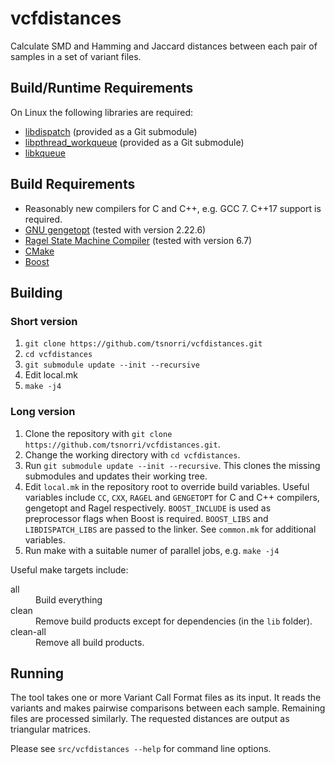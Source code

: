 # vcfdistances

Calculate SMD and Hamming and Jaccard distances between each pair of samples in a set of variant files.

## Build/Runtime Requirements

On Linux the following libraries are required:

- [libdispatch](http://nickhutchinson.me/libdispatch/) (provided as a Git submodule)
- [libpthread_workqueue](https://github.com/mheily/libpwq) (provided as a Git submodule)
- [libkqueue](https://github.com/mheily/libkqueue)

## Build Requirements

- Reasonably new compilers for C and C++, e.g. GCC 7. C++17 support is required.
- [GNU gengetopt](https://www.gnu.org/software/gengetopt/gengetopt.html) (tested with version 2.22.6)
- [Ragel State Machine Compiler](http://www.colm.net/open-source/ragel/) (tested with version 6.7)
- [CMake](http://cmake.org)
- [Boost](http://www.boost.org)

## Building

### Short version

1. `git clone https://github.com/tsnorri/vcfdistances.git`
2. `cd vcfdistances`
3. `git submodule update --init --recursive`
4. Edit local.mk
5. `make -j4`

### Long version

1. Clone the repository with `git clone https://github.com/tsnorri/vcfdistances.git`.
2. Change the working directory with `cd vcfdistances`.
3. Run `git submodule update --init --recursive`. This clones the missing submodules and updates their working tree.
4. Edit `local.mk` in the repository root to override build variables. Useful variables include `CC`, `CXX`, `RAGEL` and `GENGETOPT` for C and C++ compilers, gengetopt and Ragel respectively. `BOOST_INCLUDE` is used as preprocessor flags when Boost is required. `BOOST_LIBS` and `LIBDISPATCH_LIBS` are passed to the linker. See `common.mk` for additional variables.
5. Run make with a suitable numer of parallel jobs, e.g. `make -j4`

Useful make targets include:

<dl>
	<dt>all</dt>
	<dd>Build everything</dd>
	<dt>clean</dt>
	<dd>Remove build products except for dependencies (in the <code>lib</code> folder).</dd>
	<dt>clean-all</dt>
	<dd>Remove all build products.</dd>
</dl>


## Running

The tool takes one or more Variant Call Format files as its input. It reads the variants and makes pairwise comparisons between each sample. Remaining files are processed similarly. The requested distances are output as triangular matrices.

Please see `src/vcfdistances --help` for command line options.
